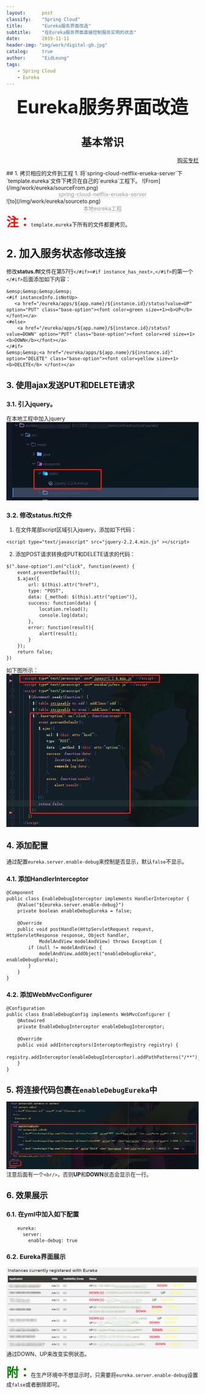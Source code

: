 ```yaml
---
layout:      post
classify:    "Spring Cloud"
title:       "Eureka服务界面改造"
subtitle:    "在Eureka服务界面直接控制服务实例的状态"
date:        2019-11-11
header-img: "img/work/digital-gb.jpg"
catalog:     true
author:      "EidLeung"
tags:
    - Spring Cloud
    - Eureka
---
```



<div align="center">
	<font size = 8><b>Eureka服务界面改造</b></font>
</div>
<center><h1><b>基本常识</b></h1></center>
<p align="right"><a href="#如何购买">购买专栏</a></p>
## 1. 拷贝相应的文件到工程
1. 将`spring-cloud-netflix-erueka-server`下`template.eureka`文件下拷贝在自己的`eureka`工程下。
![From](/img/work/eureka/sourceFrom.png)
<center>
    <div style="color:orange; border-bottom: 1px solid #d9d9d9;
    display: inline-block;
    color: #999;">spring-cloud-netflix-erueka-server</div>
</center>
![to](/img/work/eureka/sourceto.png)
<center>
	<div style="color:orange; border-bottom: 1px solid #d9d9d9;display: inline-block;color: #999;">本地eureka工程</div>
</center>

<div>
	<font color=red size = 6><b>注：</b></font><code class="highlighter-rouge">template.eureka</code>下所有的文件都要拷贝。
</div>

# 2. 加入服务状态修改连接
修改**status.ftl**文件在第57行`</#if><#if instance_has_next>,</#if>`的第一个`</#if>`后面添加如下内容：
```
&emsp;&emsp;&emsp;&emsp;
<#if instanceInfo.isNotUp>
   <a href="/eureka/apps/${app.name}/${instance.id}/status?value=UP" option="PUT" class="base-option"><font color=green size=+1><b>UP</b></font></a>
<#else>
    <a href="/eureka/apps/${app.name}/${instance.id}/status?value=DOWN" option="PUT" class="base-option"><font color=red size=+1><b>DOWN</b></font></a>
</#if>
&emsp;&emsp;<a href="/eureka/apps/${app.name}/${instance.id}" option="DELETE" class="base-option"><font color=yellow size=+1><b>DELETE</b> </font></a>
```

## 3. 使用ajax发送PUT和DELETE请求
### 3.1. 引入jquery。  
在本地工程中加入jquery
![import](/img/work/eureka/importJquery.jpg)
### 3.2. 修改**status.ftl**文件
1. 在文件尾部script区域引入jquery，添加如下代码：
```
<script type="text/javascript" src="jquery-2.2.4.min.js" ></script>
```
2. 添加POST请求转换成PUT和DELETE请求的代码：
```
$(".base-option").on("click", function(event) {
	event.preventDefault();
	$.ajax({
		url: $(this).attr("href"),
		type: "POST",
		data: {_method: $(this).attr("option")},
		success: function(data) {
			location.reload();
			console.log(data);
		},
		error: function(result){
			alert(result);
		}
	});
	return false;
})
```
如下图所示：
![add](/img/work/eureka/addJquery.png)

## 4. 添加配置
通过配置`eureka.server.enable-debug`来控制是否显示，默认`false`不显示。
### 4.1. 添加**HandlerInterceptor**
```
@Component
public class EnableDebugInterceptor implements HandlerInterceptor {
	@Value("${eureka.server.enable-debug}")
	private boolean enableDebugEureka = false;
	
	@Override
	public void postHandle(HttpServletRequest request, HttpServletResponse response, Object handler,
			ModelAndView modelAndView) throws Exception {
		if (null != modelAndView) {
			modelAndView.addObject("enableDebugEureka", enableDebugEureka);
		}
	}
}
```

### 4.2. 添加**WebMvcConfigurer**
```
@Configuration
public class EnableDebugConfig implements WebMvcConfigurer {
	@Autowired
	private EnableDebugInterceptor enableDebugInterceptor;
	
	@Override
	public void addInterceptors(InterceptorRegistry registry) {
		registry.addInterceptor(enableDebugInterceptor).addPathPatterns("/**");
	}
}
```

## 5. 将连接代码包裹在`enableDebugEureka`中
![enabledebug](/img/work/eureka/enabledebug.jpg)
注意后面有一个`<br/>`，否则**UP**和**DOWN**状态会显示在一行。
## 6. 效果展示
### 6.1. 在yml中加入如下配置
```
	eureka:
	  server:
	    enable-debug: true
```
### 6.2. Eureka界面展示
![效果图](/img/work/eureka/rendering.jpg)
通过DOWN、UP来改变实例状态。
<div>
	<font color=green size = "6"><b>附：</b></font>在生产环境中不想显示时，只需要将<code class="highlighter-rouge">eureka.server.enable-debug</code>设置成<code class="highlighter-rouge">false</code>或者删除即可。
</div>